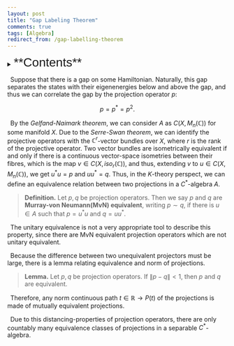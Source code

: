 ```yaml
---
layout: post
title: "Gap Labeling Theorem"
comments: true
tags: [Algebra]
redirect_from: /gap-labelling-theorem
---
```

<details><summary>
<span style="font-size:2em;font-family: Helvetica;">**Contents**</span>
</summary>
* Contents
{:toc}
</details>

&ensp;Suppose that there is a gap on some Hamiltonian. Naturally, this gap separates the states with their eigenenergies below and above the gap, and thus we can correlate the gap by the projection operator $p$:

$$
p=p^*=p^2.
$$


&ensp;By the _Gelfand-Naimark theorem_, we can consider $A$ as $C(X,M_n(\mathbb{C}))$ for some manifold $X$. Due to the _Serre-Swan theorem_, we can identify the projective operators with the $\mathbb{C}^r$-vector bundles over $X$, where $r$ is the rank of the projective operator. Two vector bundles are isometrically equivalent if and only if there is a continuous vector-space isometries between their fibres, which is the map $v\in C(X,iso_r(\mathbb{C}))$, and thus, extending $v$ to $u\in C(X,M_n(\mathbb{C}))$, we get $u^*u=p$ and $uu^* =q$. Thus, in the $K$-theory perspect, we can define an equivalence relation between two projections in a $C^*$-algebra $A$.

> **Definition.** Let $p,q$ be projection operators. Then we say $p$ and $q$ are **Murray-von Neumann(MvN) equivalent**, writing $p\sim q$, if there is $u\in A$ such that $p=u^* u$ and $q=uu^*$.

&ensp;The unitary equivalence is not a very appropriate tool to describe this property, since there are MvN equivalent projection operators which are not unitary equivalent.

&ensp;Because the difference between two unequivalent projectors must be large, there is a lemma relating equivalence and norm of projections.

> **Lemma.** Let $p,q$ be projection operators. If $\|p-q\|<1$, then $p$ and $q$ are equivalent.

&ensp;Therefore, any norm continuous path $t\in \mathbb{R}\rightarrow P(t)$ of the projections is made of mutually equivalent projections.

&ensp;Due to this distancing-properties of projection operators, there are only countably many equivalence classes of projections in a separable $C^*$-algebra.